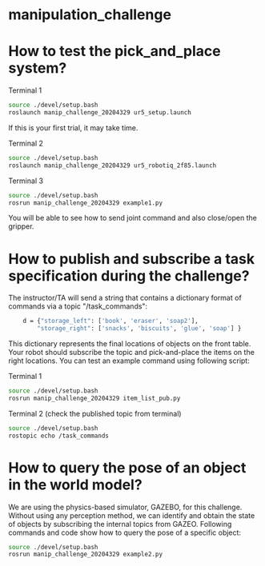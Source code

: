 # manipulation_challenge

# How to test the pick_and_place system?

Terminal 1
~~~~bash
source ./devel/setup.bash
roslaunch manip_challenge_20204329 ur5_setup.launch
~~~~
If this is your first trial, it may take time. 

Terminal 2
~~~~bash
source ./devel/setup.bash
roslaunch manip_challenge_20204329 ur5_robotiq_2f85.launch
~~~~

Terminal 3
~~~~bash
source ./devel/setup.bash
rosrun manip_challenge_20204329 example1.py
~~~~
You will be able to see how to send joint command and also close/open the gripper.



# How to publish and subscribe a task specification during the challenge?
The instructor/TA will send a string that contains a dictionary format of commands via a topic "/task_commands":
~~~~bash
    d = {"storage_left": ['book', 'eraser', 'soap2'],
        "storage_right": ['snacks', 'biscuits', 'glue', 'soap'] }
~~~~
This dictionary represents the final locations of objects on the front table. Your robot should subscribe the topic and pick-and-place the items on the right locations. You can test an example command using following script:

Terminal 1
~~~~bash
source ./devel/setup.bash
rosrun manip_challenge_20204329 item_list_pub.py
~~~~

Terminal 2 (check the published topic from terminal)
~~~~bash
source ./devel/setup.bash
rostopic echo /task_commands
~~~~



# How to query the pose of an object in the world model?
We are using the physics-based simulator, GAZEBO, for this challenge. Without using any perception method, we can identify and obtain the state of objects by subscribing the internal topics from GAZEO. Following commands and code show how to query the pose of a specific object:
~~~~bash
source ./devel/setup.bash
rosrun manip_challenge_20204329 example2.py
~~~~

